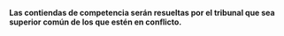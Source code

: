 **Las contiendas de competencia serán resueltas por el tribunal que sea superior común de los que estén en conflicto.**